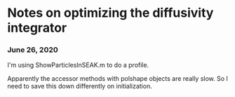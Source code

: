 # Notes on optimizing the diffusivity integrator

### June 26, 2020

I'm using ShowParticlesInSEAK.m to do a profile.

Apparently the accessor methods with polshape objects are really slow. So I need to save this down differently on initialization.
